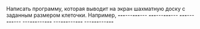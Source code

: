Написать программу, которая выводит на экран шахматную доску с заданным размером
клеточки. Например,
***---***---***---***---
***---***---***---***---
***---***---***---***---
---***---***---***---***
---***---***---***---***
---***---***---***---***
